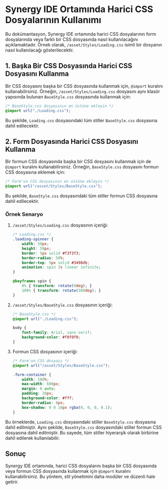 
# Synergy IDE Ortamında Harici CSS Dosyalarının Kullanımı

Bu dokümantasyon, Synergy IDE ortamında harici CSS dosyalarının form dosyalarında veya farklı bir CSS dosyasında nasıl kullanılacağını açıklamaktadır. Örnek olarak, `/asset/Styles/Loading.css` isimli bir dosyanın nasıl kullanılacağı gösterilecektir.

## 1. Başka Bir CSS Dosyasında Harici CSS Dosyasını Kullanma

Bir CSS dosyasını başka bir CSS dosyasında kullanmak için, `@import` kuralını kullanabilirsiniz. Örneğin, `/asset/Styles/Loading.css` dosyasını aynı klasör yapısında bulunan `BaseStyle.css` dosyasında kullanmak için:

```css
/* BaseStyle.css dosyasının en üstüne ekleyin */
@import url("./Loading.css");
```

Bu şekilde, `Loading.css` dosyasındaki tüm stiller `BaseStyle.css` dosyasına dahil edilecektir.

## 2. Form Dosyasında Harici CSS Dosyasını Kullanma

Bir formun CSS dosyasında başka bir CSS dosyasını kullanmak için de `@import` kuralını kullanabilirsiniz. Örneğin, `BaseStyle.css` dosyasını formun CSS dosyasına eklemek için:

```css
/* Form'un CSS dosyasının en üstüne ekleyin */
@import url("/asset/Styles/BaseStyle.css");
```

Bu şekilde, `BaseStyle.css` dosyasındaki tüm stiller formun CSS dosyasına dahil edilecektir.

### Örnek Senaryo

1. `/asset/Styles/Loading.css` dosyasının içeriği:

    ```css
    /* Loading.css */
    .loading-spinner {
        width: 50px;
        height: 50px;
        border: 5px solid #f3f3f3;
        border-radius: 50%;
        border-top: 5px solid #3498db;
        animation: spin 2s linear infinite;
    }

    @keyframes spin {
        0% { transform: rotate(0deg); }
        100% { transform: rotate(360deg); }
    }
    ```

2. `/asset/Styles/BaseStyle.css` dosyasının içeriği:

    ```css
    /* BaseStyle.css */
    @import url("./Loading.css");

    body {
        font-family: Arial, sans-serif;
        background-color: #f0f0f0;
    }
    ```

3. Formun CSS dosyasının içeriği:

    ```css
    /* Form'un CSS dosyası */
    @import url("/asset/Styles/BaseStyle.css");

    .form-container {
        width: 100%;
        max-width: 600px;
        margin: 0 auto;
        padding: 20px;
        background-color: #fff;
        border-radius: 8px;
        box-shadow: 0 0 10px rgba(0, 0, 0, 0.1);
    }
    ```

Bu örneklerde, `Loading.css` dosyasındaki stiller `BaseStyle.css` dosyasına dahil edilmiştir. Aynı şekilde, `BaseStyle.css` dosyasındaki stiller formun CSS dosyasına dahil edilmiştir. Bu sayede, tüm stiller hiyerarşik olarak birbirine dahil edilerek kullanılabilir.

## Sonuç

Synergy IDE ortamında, harici CSS dosyalarını başka bir CSS dosyasında veya formun CSS dosyasında kullanmak için `@import` kuralını kullanabilirsiniz. Bu yöntem, stil yönetimini daha modüler ve düzenli hale getirir.
